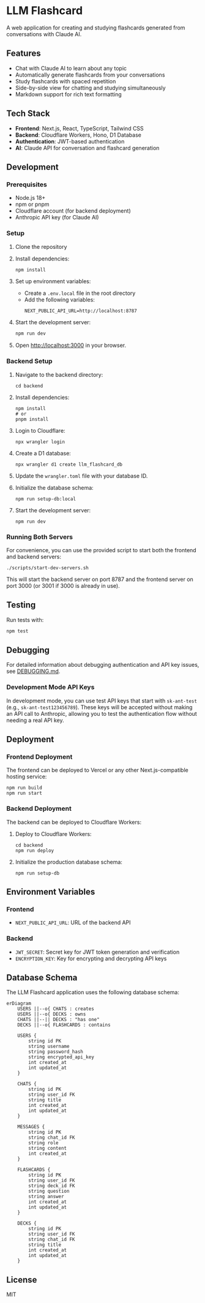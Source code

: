 # LLM Flashcard

A web application for creating and studying flashcards generated from conversations with Claude AI.

## Features

- Chat with Claude AI to learn about any topic
- Automatically generate flashcards from your conversations
- Study flashcards with spaced repetition
- Side-by-side view for chatting and studying simultaneously
- Markdown support for rich text formatting

## Tech Stack

- **Frontend**: Next.js, React, TypeScript, Tailwind CSS
- **Backend**: Cloudflare Workers, Hono, D1 Database
- **Authentication**: JWT-based authentication
- **AI**: Claude API for conversation and flashcard generation

## Development

### Prerequisites

- Node.js 18+
- npm or pnpm
- Cloudflare account (for backend deployment)
- Anthropic API key (for Claude AI)

### Setup

1. Clone the repository
2. Install dependencies:
   ```bash
   npm install
   ```
3. Set up environment variables:
   - Create a `.env.local` file in the root directory
   - Add the following variables:
     ```
     NEXT_PUBLIC_API_URL=http://localhost:8787
     ```

4. Start the development server:
   ```bash
   npm run dev
   ```
5. Open [http://localhost:3000](http://localhost:3000) in your browser.

### Backend Setup

1. Navigate to the backend directory:
   ```
   cd backend
   ```

2. Install dependencies:
   ```
   npm install
   # or
   pnpm install
   ```

3. Login to Cloudflare:
   ```
   npx wrangler login
   ```

4. Create a D1 database:
   ```
   npx wrangler d1 create llm_flashcard_db
   ```

5. Update the `wrangler.toml` file with your database ID.

6. Initialize the database schema:
   ```
   npm run setup-db:local
   ```

7. Start the development server:
   ```
   npm run dev
   ```

### Running Both Servers

For convenience, you can use the provided script to start both the frontend and backend servers:

```
./scripts/start-dev-servers.sh
```

This will start the backend server on port 8787 and the frontend server on port 3000 (or 3001 if 3000 is already in use).

## Testing

Run tests with:

```bash
npm test
```

## Debugging

For detailed information about debugging authentication and API key issues, see [DEBUGGING.md](DEBUGGING.md).

### Development Mode API Keys

In development mode, you can use test API keys that start with `sk-ant-test` (e.g., `sk-ant-test123456789`). These keys will be accepted without making an API call to Anthropic, allowing you to test the authentication flow without needing a real API key.

## Deployment

### Frontend Deployment

The frontend can be deployed to Vercel or any other Next.js-compatible hosting service:

```
npm run build
npm run start
```

### Backend Deployment

The backend can be deployed to Cloudflare Workers:

1. Deploy to Cloudflare Workers:
   ```
   cd backend
   npm run deploy
   ```

2. Initialize the production database schema:
   ```
   npm run setup-db
   ```

## Environment Variables

### Frontend
- `NEXT_PUBLIC_API_URL`: URL of the backend API

### Backend
- `JWT_SECRET`: Secret key for JWT token generation and verification
- `ENCRYPTION_KEY`: Key for encrypting and decrypting API keys

## Database Schema

The LLM Flashcard application uses the following database schema:

```mermaid
erDiagram
    USERS ||--o{ CHATS : creates
    USERS ||--o{ DECKS : owns
    CHATS ||--|| DECKS : "has one"
    DECKS ||--o{ FLASHCARDS : contains
    
    USERS {
        string id PK
        string username
        string password_hash
        string encrypted_api_key
        int created_at
        int updated_at
    }
    
    CHATS {
        string id PK
        string user_id FK
        string title
        int created_at
        int updated_at
    }
    
    MESSAGES {
        string id PK
        string chat_id FK
        string role
        string content
        int created_at
    }
    
    FLASHCARDS {
        string id PK
        string user_id FK
        string deck_id FK
        string question
        string answer
        int created_at
        int updated_at
    }
    
    DECKS {
        string id PK
        string user_id FK
        string chat_id FK
        string title
        int created_at
        int updated_at
    }
```

## License

MIT
